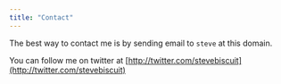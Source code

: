 ```yaml
---
title: "Contact"
---
```


The best way to contact me is by sending email to `steve` at this domain.

You can follow me on twitter at [http://twitter.com/stevebiscuit](http://twitter.com/stevebiscuit)

